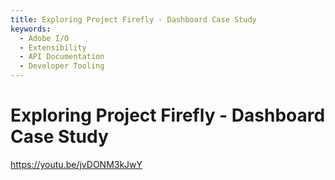 ```yaml
---
title: Exploring Project Firefly - Dashboard Case Study
keywords:
  - Adobe I/O
  - Extensibility
  - API Documentation
  - Developer Tooling  
---
```


# Exploring Project Firefly - Dashboard Case Study

<Media slots="video"/>

<https://youtu.be/jvDONM3kJwY>
